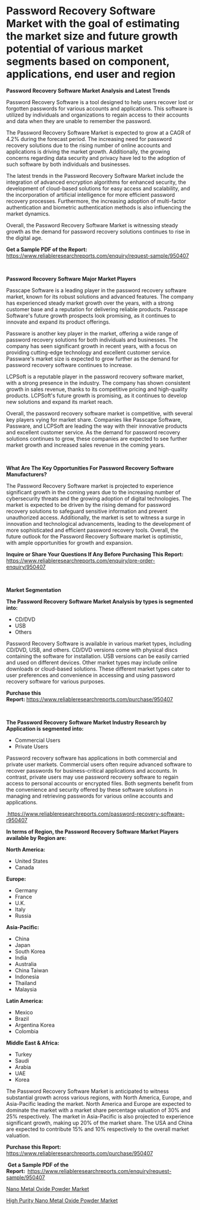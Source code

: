 <p><h1>Password Recovery Software Market with the goal of estimating the market size and future growth potential of various market segments based on component, applications, end user and region</h1></p><p><strong>Password Recovery Software Market Analysis and Latest Trends</strong></p>
<p><p>Password Recovery Software is a tool designed to help users recover lost or forgotten passwords for various accounts and applications. This software is utilized by individuals and organizations to regain access to their accounts and data when they are unable to remember the password.</p><p>The Password Recovery Software Market is expected to grow at a CAGR of 4.2% during the forecast period. The increasing need for password recovery solutions due to the rising number of online accounts and applications is driving the market growth. Additionally, the growing concerns regarding data security and privacy have led to the adoption of such software by both individuals and businesses.</p><p>The latest trends in the Password Recovery Software Market include the integration of advanced encryption algorithms for enhanced security, the development of cloud-based solutions for easy access and scalability, and the incorporation of artificial intelligence for more efficient password recovery processes. Furthermore, the increasing adoption of multi-factor authentication and biometric authentication methods is also influencing the market dynamics.</p><p>Overall, the Password Recovery Software Market is witnessing steady growth as the demand for password recovery solutions continues to rise in the digital age.</p></p>
<p><strong>Get a Sample PDF of the Report:&nbsp;</strong> <a href="https://www.reliableresearchreports.com/enquiry/request-sample/950407">https://www.reliableresearchreports.com/enquiry/request-sample/950407</a></p>
<p>&nbsp;</p>
<p><strong>Password Recovery Software Major Market Players</strong></p>
<p><p>Passcape Software is a leading player in the password recovery software market, known for its robust solutions and advanced features. The company has experienced steady market growth over the years, with a strong customer base and a reputation for delivering reliable products. Passcape Software's future growth prospects look promising, as it continues to innovate and expand its product offerings.</p><p>Passware is another key player in the market, offering a wide range of password recovery solutions for both individuals and businesses. The company has seen significant growth in recent years, with a focus on providing cutting-edge technology and excellent customer service. Passware's market size is expected to grow further as the demand for password recovery software continues to increase.</p><p>LCPSoft is a reputable player in the password recovery software market, with a strong presence in the industry. The company has shown consistent growth in sales revenue, thanks to its competitive pricing and high-quality products. LCPSoft's future growth is promising, as it continues to develop new solutions and expand its market reach.</p><p>Overall, the password recovery software market is competitive, with several key players vying for market share. Companies like Passcape Software, Passware, and LCPSoft are leading the way with their innovative products and excellent customer service. As the demand for password recovery solutions continues to grow, these companies are expected to see further market growth and increased sales revenue in the coming years.</p></p>
<p>&nbsp;</p>
<p><strong>What Are The Key Opportunities For Password Recovery Software Manufacturers?</strong></p>
<p><p>The Password Recovery Software market is projected to experience significant growth in the coming years due to the increasing number of cybersecurity threats and the growing adoption of digital technologies. The market is expected to be driven by the rising demand for password recovery solutions to safeguard sensitive information and prevent unauthorized access. Additionally, the market is set to witness a surge in innovation and technological advancements, leading to the development of more sophisticated and efficient password recovery tools. Overall, the future outlook for the Password Recovery Software market is optimistic, with ample opportunities for growth and expansion.</p></p>
<p><strong>Inquire or Share Your Questions If Any Before Purchasing This Report:</strong> <a href="https://www.reliableresearchreports.com/enquiry/pre-order-enquiry/950407">https://www.reliableresearchreports.com/enquiry/pre-order-enquiry/950407</a></p>
<p>&nbsp;</p>
<p><strong>Market Segmentation</strong></p>
<p><strong>The Password Recovery Software Market Analysis by types is segmented into:</strong></p>
<p><ul><li>CD/DVD</li><li>USB</li><li>Others</li></ul></p>
<p><p>Password Recovery Software is available in various market types, including CD/DVD, USB, and others. CD/DVD versions come with physical discs containing the software for installation. USB versions can be easily carried and used on different devices. Other market types may include online downloads or cloud-based solutions. These different market types cater to user preferences and convenience in accessing and using password recovery software for various purposes.</p></p>
<p><strong>Purchase this Report:&nbsp;</strong><a href="https://www.reliableresearchreports.com/purchase/950407">https://www.reliableresearchreports.com/purchase/950407</a></p>
<p>&nbsp;</p>
<p><strong>The Password Recovery Software Market Industry Research by Application is segmented into:</strong></p>
<p><ul><li>Commercial Users</li><li>Private Users</li></ul></p>
<p><p>Password recovery software has applications in both commercial and private user markets. Commercial users often require advanced software to recover passwords for business-critical applications and accounts. In contrast, private users may use password recovery software to regain access to personal accounts or encrypted files. Both segments benefit from the convenience and security offered by these software solutions in managing and retrieving passwords for various online accounts and applications.</p></p>
<p><a href="https://www.reliableresearchreports.com/password-recovery-software-r950407">&nbsp;https://www.reliableresearchreports.com/password-recovery-software-r950407</a></p>
<p><strong>In terms of Region, the Password Recovery Software Market Players available by Region are:</strong></p>
<p>
    <p> <strong> North America: </strong>
        <ul>
            <li>United States</li>
            <li>Canada</li>
        </ul>
        </p> 
    <p> <strong> Europe: </strong>
        <ul>
            <li>Germany</li>
            <li>France</li>
            <li>U.K.</li>
            <li>Italy</li>
            <li>Russia</li>
        </ul>
        </p> 
    <p> <strong> Asia-Pacific: </strong>
        <ul>
            <li>China</li>
            <li>Japan</li>
            <li>South Korea</li>
            <li>India</li>
            <li>Australia</li>
            <li>China Taiwan</li>
            <li>Indonesia</li>
            <li>Thailand</li>
            <li>Malaysia</li>
        </ul>
        </p> 
    <p> <strong> Latin America: </strong>
        <ul>
            <li>Mexico</li>
            <li>Brazil</li>
            <li>Argentina Korea</li>
            <li>Colombia</li>
        </ul>
        </p> 
    <p> <strong> Middle East & Africa: </strong>
        <ul>
            <li>Turkey</li>
            <li>Saudi</li>
            <li>Arabia</li>
            <li>UAE</li>
            <li>Korea</li>
        </ul>
    </p>
    </p>
<p><p>The Password Recovery Software Market is anticipated to witness substantial growth across various regions, with North America, Europe, and Asia-Pacific leading the market. North America and Europe are expected to dominate the market with a market share percentage valuation of 30% and 25% respectively. The market in Asia-Pacific is also projected to experience significant growth, making up 20% of the market share. The USA and China are expected to contribute 15% and 10% respectively to the overall market valuation.</p></p>
<p><strong>Purchase this Report: </strong><a href="https://www.reliableresearchreports.com/purchase/950407">https://www.reliableresearchreports.com/purchase/950407</a></p>
<p>&nbsp;<strong>Get a Sample PDF of the Report:&nbsp;&nbsp;</strong><a href="https://www.reliableresearchreports.com/enquiry/request-sample/950407">https://www.reliableresearchreports.com/enquiry/request-sample/950407</a></p>
<p><strong></strong></p>
<p><p><a href="https://frill-swim-3cd.notion.site/Nano-Metal-Oxide-Powder-Market-Analysis-and-Sze-Forecasted-for-period-from-2024-to-2031-ce7be4e74dd44f8fb6c33d1214851bbc">Nano Metal Oxide Powder Market</a></p><p><a href="https://cautious-neon-760.notion.site/High-Purity-Nano-Metal-Oxide-Powder-Market-Size-and-Market-Trends-Complete-Industry-Overview-2024--5eb51f21d4cc4b7dad3fe0058756159f">High Purity Nano Metal Oxide Powder Market</a></p></p>